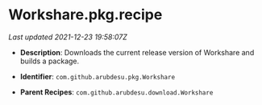 # Workshare.pkg.recipe

_Last updated 2021-12-23 19:58:07Z_

- **Description**: Downloads the current release version of Workshare and builds a package.

- **Identifier**: `com.github.arubdesu.pkg.Workshare`

- **Parent Recipes**: `com.github.arubdesu.download.Workshare`